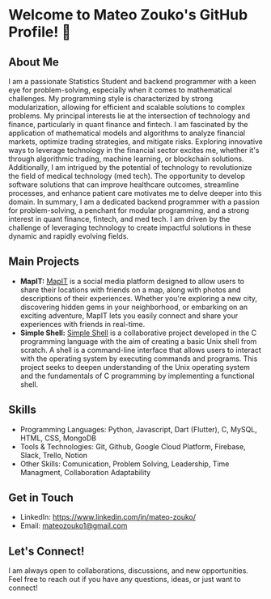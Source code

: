 # Welcome to Mateo Zouko's GitHub Profile! 👋

## About Me
I am a passionate Statistics Student and backend programmer with a keen eye for problem-solving, especially when it comes to mathematical challenges. My programming style is characterized by strong modularization, allowing for efficient and scalable solutions to complex problems.
My principal interests lie at the intersection of technology and finance, particularly in quant finance and fintech. I am fascinated by the application of mathematical models and algorithms to analyze financial markets, optimize trading strategies, and mitigate risks. Exploring innovative ways to leverage technology in the financial sector excites me, whether it's through algorithmic trading, machine learning, or blockchain solutions. Additionally, I am intrigued by the potential of technology to revolutionize the field of medical technology (med tech). The opportunity to develop software solutions that can improve healthcare outcomes, streamline processes, and enhance patient care motivates me to delve deeper into this domain.
In summary, I am a dedicated backend programmer with a passion for problem-solving, a penchant for modular programming, and a strong interest in quant finance, fintech, and med tech. I am driven by the challenge of leveraging technology to create impactful solutions in these dynamic and rapidly evolving fields.
## Main Projects
- **MapIT:**
  [MapIT](https://github.com/juanmaishere/MapIT) is a social media platform designed to allow users to share their locations with friends on a map, along with photos and descriptions of their experiences. Whether you're exploring a new city, discovering hidden gems in your neighborhood, or embarking on an exciting adventure, MapIT lets you easily connect and share your experiences with friends in real-time.
- **Simple Shell:**
  [Simple Shell](https://github.com/MateoZouko/holbertonschool-simple_shell) is a collaborative project developed in the C programming language with the aim of creating a basic Unix shell from scratch. A shell is a command-line interface that allows users to interact with the operating system by executing commands and programs. This project seeks to deepen understanding of the Unix operating system and the fundamentals of C programming by implementing a functional shell.


## Skills
- Programming Languages: Python, Javascript, Dart (Flutter), C, MySQL, HTML, CSS, MongoDB
- Tools & Technologies: Git, Github, Google Cloud Platform, Firebase, Slack, Trello, Notion
- Other Skills: Comunication, Problem Solving, Leadership, Time Managment, Collaboration Adaptability


## Get in Touch
- LinkedIn: https://www.linkedin.com/in/mateo-zouko/
- Email: mateozouko1@gmail.com

## Let's Connect!
I am always open to collaborations, discussions, and new opportunities. Feel free to reach out if you have any questions, ideas, or just want to connect!

